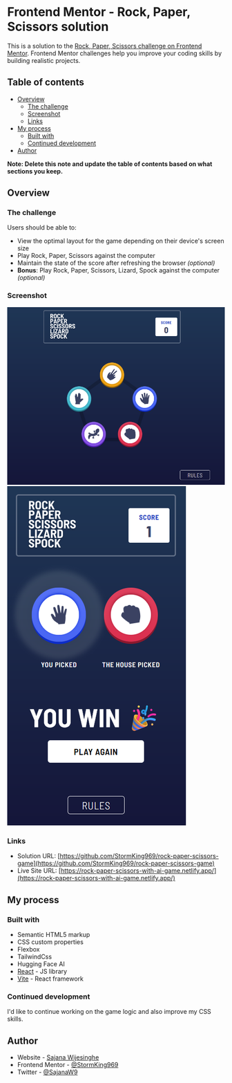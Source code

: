 # Frontend Mentor - Rock, Paper, Scissors solution

This is a solution to the [Rock, Paper, Scissors challenge on Frontend Mentor](https://www.frontendmentor.io/challenges/rock-paper-scissors-game-pTgwgvgH). Frontend Mentor challenges help you improve your coding skills by building realistic projects. 

## Table of contents

- [Overview](#overview)
  - [The challenge](#the-challenge)
  - [Screenshot](#screenshot)
  - [Links](#links)
- [My process](#my-process)
  - [Built with](#built-with)
  - [Continued development](#continued-development)
- [Author](#author)

**Note: Delete this note and update the table of contents based on what sections you keep.**

## Overview

### The challenge

Users should be able to:

- View the optimal layout for the game depending on their device's screen size
- Play Rock, Paper, Scissors against the computer
- Maintain the state of the score after refreshing the browser _(optional)_
- **Bonus**: Play Rock, Paper, Scissors, Lizard, Spock against the computer _(optional)_

### Screenshot

![desktop.png](public/desktop.png)
![mobile.png](public/mobile.png)

### Links

- Solution URL: [https://github.com/StormKing969/rock-paper-scissors-game](https://github.com/StormKing969/rock-paper-scissors-game)
- Live Site URL: [https://rock-paper-scissors-with-ai-game.netlify.app/](https://rock-paper-scissors-with-ai-game.netlify.app/)

## My process

### Built with

- Semantic HTML5 markup
- CSS custom properties
- Flexbox
- TailwindCss
- Hugging Face AI
- [React](https://reactjs.org/) - JS library
- [Vite](https://vite.dev/) - React framework

### Continued development

I'd like to continue working on the game logic and also improve my CSS skills.

## Author

- Website - [Sajana Wijesinghe](https://sajana-wijesinghe-portfolio-v4.netlify.app/)
- Frontend Mentor - [@StormKing969](https://www.frontendmentor.io/profile/StormKing969)
- Twitter - [@SajanaW9](https://www.twitter.com/SajanaW9)